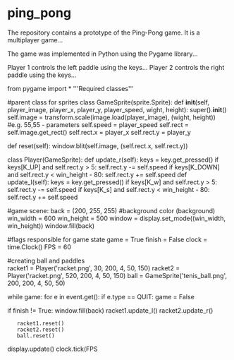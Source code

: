# ping_pong
The repository contains a prototype of the Ping-Pong game. It is a multiplayer game...

The game was implemented in Python using the Pygame library...

Player 1 controls the left paddle using the keys... Player 2 controls the right paddle using the keys...


from pygame import *
'''Required classes'''

#parent class for sprites
class GameSprite(sprite.Sprite):
   def __init__(self, player_image, player_x, player_y, player_speed, wight, height):
       super().__init__()
       self.image = transform.scale(image.load(player_image), (wight, height)) #e.g. 55,55 - parameters
       self.speed = player_speed
       self.rect = self.image.get_rect()
       self.rect.x = player_x
       self.rect.y = player_y

   def reset(self):
       window.blit(self.image, (self.rect.x, self.rect.y))

class Player(GameSprite):
   def update_r(self):
       keys = key.get_pressed()
       if keys[K_UP] and self.rect.y > 5:
           self.rect.y -= self.speed
       if keys[K_DOWN] and self.rect.y < win_height - 80:
           self.rect.y += self.speed
   def update_l(self):
       keys = key.get_pressed()
       if keys[K_w] and self.rect.y > 5:
           self.rect.y -= self.speed
       if keys[K_s] and self.rect.y < win_height - 80:
           self.rect.y += self.speed

#game scene:
back = (200, 255, 255) #background color (background)
win_width = 600
win_height = 500
window = display.set_mode((win_width, win_height))
window.fill(back)

#flags responsible for game state
game = True
finish = False
clock = time.Clock()
FPS = 60

#creating ball and paddles   
racket1 = Player('racket.png', 30, 200, 4, 50, 150) 
racket2 = Player('racket.png', 520, 200, 4, 50, 150)
ball = GameSprite('tenis_ball.png', 200, 200, 4, 50, 50)


while game:
   for e in event.get():
       if e.type == QUIT:
           game = False
  
   if finish != True:
       window.fill(back)
       racket1.update_l()
       racket2.update_r()

       racket1.reset()
       racket2.reset()
       ball.reset()

   display.update()
   clock.tick(FPS
